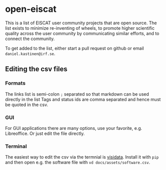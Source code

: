 # open-eiscat

This is a list of EISCAT user community projects that are open source. The list exists to minimize re-inventing of wheels, to promote higher scientific quality across the user community by communicating similar efforts, and to connect the community. 

To get added to the list, either start a pull request on github or email `daniel.kastinen@irf.se`. 

## Editing the csv files

### Formats

The links list is semi-colon `;` separated so that markdown can be used directly in the list
Tags and status ids are comma separated and hence must be quoted in the csv.

### GUI

For GUI applications there are many options, use your favorite, e.g. Libreoffice. Or just edit the file directly.

### Terminal

The easiest way to edit the csv via the termnial is [visidata](https://www.visidata.org/). Install it with `pip` and then open e.g. the software file with `vd docs/assets/software.csv`.